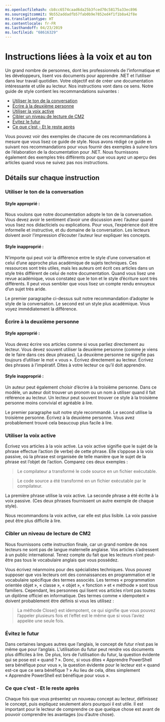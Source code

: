 ```yaml
---
ms.openlocfilehash: cb8cc6574caad6da25b3fced70c58175a33ec896
ms.sourcegitcommit: 9b552addadfb57fab0b9e7852ed4f1f1b8a42f8e
ms.translationtype: HT
ms.contentlocale: fr-FR
ms.lasthandoff: 04/23/2019
ms.locfileid: "68616329"
---
```

# <a name="voice-and-tone-guidelines"></a>Instructions liées à la voix et au ton

Un grand nombre de personnes, dont les professionnels de l’informatique et les développeurs, lisent vos documents pour apprendre .NET et l’utiliser dans leur travail quotidien.
Votre objectif est de créer une documentation intéressante et utile au lecteur. Nos instructions vont dans ce sens. Notre guide de style contient les recommandations suivantes :
- [Utiliser le ton de la conversation](#use-a-conversational-tone)
- [Écrire à la deuxième personne](#write-in-2nd-person)
- [Utiliser la voix active](#use-active-voice)
- [Cibler un niveau de lecture de CM2](#target-a-fifth-grade-reading-level)
- [Évitez le futur](#avoid-future-tense)
- [Ce que c’est - Et le reste après](#what-is-it-so-what)

Vous pouvez voir des exemples de chacune de ces recommandations à mesure que vous lisez ce guide de style. Nous avons rédigé ce guide en suivant nos recommandations pour vous fournir des exemples à suivre lors de l’élaboration de la documentation pour .NET. Nous fournissons également des exemples très différents pour que vous ayez un aperçu des articles quand vous ne suivez pas nos instructions.

## <a name="details-on-each-guideline"></a>Détails sur chaque instruction

### <a name="use-a-conversational-tone"></a>Utiliser le ton de la conversation
#### <a name="appropriate-style"></a>Style approprié :
Nous voulons que notre documentation adopte le ton de la conversation. Vous devez avoir le sentiment d’avoir une discussion avec l’auteur quand vous lisez nos didacticiels ou explications.
Pour vous, l’expérience doit être informelle et instructive, et du domaine de la conversation. Les lecteurs doivent avoir l’impression d’écouter l’auteur leur expliquer les concepts.

#### <a name="inappropriate-style"></a>Style inapproprié :
N’importe qui peut voir la différence entre le style d’une conversation et celui d’une approche plus académique de sujets techniques. Ces ressources sont très utiles, mais les auteurs ont écrit ces articles dans un style très différent de celui de notre documentation. Quand vous lisez une revue académique, vous constatez que le ton et le style d’écriture sont très différents.
Il peut vous sembler que vous lisez un compte rendu ennuyeux d’un sujet très aride.  

Le premier paragraphe ci-dessus suit notre recommandation d’adopter le style de la conversation. Le second est un style plus académique. Vous voyez immédiatement la différence. 

### <a name="write-in-second-person"></a>Écrire à la deuxième personne
#### <a name="appropriate-style"></a>Style approprié :
Vous devez écrire vos articles comme si vous parliez directement au lecteur. Vous devez souvent utiliser la deuxième personne (comme je viens de le faire dans ces deux phrases). La deuxième personne ne signifie pas toujours d’utiliser le mot « vous ». Écrivez directement au lecteur. Écrivez des phrases à l’impératif.
Dites à votre lecteur ce qu’il doit apprendre.

#### <a name="inappropriate-style"></a>Style inapproprié : 
Un auteur peut également choisir d’écrire à la troisième personne. Dans ce modèle, un auteur doit trouver un pronom ou un nom à utiliser quand il fait référence au lecteur. Un lecteur peut souvent trouver ce style à la troisième personne moins convivial et agréable à lire.

Le premier paragraphe suit notre style recommandé. Le second utilise la troisième personne. Écrivez à la deuxième personne. Vous avez probablement trouvé cela beaucoup plus facile à lire.

### <a name="use-active-voice"></a>Utiliser la voix active

Écrivez vos articles à la voix active. La voix active signifie que le sujet de la phrase effectue l’action (le verbe) de cette phrase. Elle s’oppose à la voix passive, où la phrase est organisée de telle manière que le sujet de la phrase est l’objet de l’action. Comparez ces deux exemples :

>Le compilateur a transformé le code source en un fichier exécutable.

>Le code source a été transformé en un fichier exécutable par le compilateur.

La première phrase utilise la voix active. La seconde phrase a été écrite à la voix passive.
(Ces deux phrases fournissent un autre exemple de chaque style).

Nous recommandons la voix active, car elle est plus lisible. La voix passive peut être plus difficile à lire.

### <a name="target-a-fifth-grade-reading-level"></a>Cibler un niveau de lecture de CM2

Nous fournissons cette instruction finale, car un grand nombre de nos lecteurs ne sont pas de langue maternelle anglaise.
Vos articles s’adressent à un public international. Tenez compte du fait que les lecteurs n’ont peut-être pas tous le vocabulaire anglais que vous possédez.

Vous écrivez néanmoins pour des spécialistes techniques. Vous pouvez supposer que vos lecteurs ont des connaissances en programmation et le vocabulaire spécifique des termes associés. Les termes « programmation orientée objet », « classe », « objet », « fonction » et « méthode » sont tous familiers. Cependant, les personnes qui lisent vos articles n’ont pas toutes un diplôme officiel en informatique. Des termes comme « idempotent » doivent probablement être définis si vous les utilisez :

>La méthode Close() est idempotent, ce qui signifie que vous pouvez l’appeler plusieurs fois et l’effet est le même que si vous l’aviez appelée une seule fois.

### <a name="avoid-future-tense"></a>Évitez le futur
Dans certaines langues autres que l’anglais, le concept de futur n’est pas le même que pour l’anglais. L’utilisation du futur peut rendre vos documents plus difficiles à lire. De plus, lors de l’utilisation du futur, la question évidente qui se pose est « quand ? ». Donc, si vous dites « Apprendre PowerShell sera bénéfique pour vous », la question évidente pour le lecteur est « quand est-ce que ce sera bénéfique ? » Au lieu de cela, dites simplement « Apprendre PowerShell est bénéfique pour vous ».

### <a name="what-is-it---so-what"></a>Ce que c’est - Et le reste après
Chaque fois que vous présentez un nouveau concept au lecteur, définissez le concept, puis expliquez seulement alors pourquoi il est utile. Il est important pour le lecteur de comprendre ce que quelque chose est avant de pouvoir comprendre les avantages (ou d’autre chose). 
